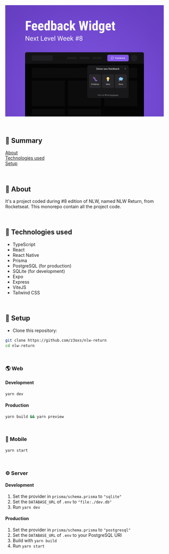 <div align="center">
    <img src="./assets/Capa.png" />
</div>

&nbsp;
## 📃 Summary
[About](#about)<br />
[Technologies used](#tech)<br />
[Setup](#setup)<br />

&nbsp;
<a name="about"></a>
## 🤔 About
It's a project coded during #8 edition of NLW, named NLW Return, from Rocketseat. This monorepo contain all the project code.

&nbsp;
<a name="tech"></a>
## 🤯 Technologies used
- TypeScript
- React
- React Native
- Prisma
- PostgreSQL (for production)
- SQLite (for development)
- Expo
- Express
- ViteJS
- Tailwind CSS

&nbsp;
<a name="setup"></a>
## 🔧 Setup
- Clone this repository:
```bash
git clone https://github.com/z3oxs/nlw-return
cd nlw-return
```

&nbsp;
### 🌎 Web
#### Development
```bash
yarn dev
```

#### Production
```bash
yarn build && yarn preview
```

&nbsp;
### 📱 Mobile
```bash
yarn start
```

&nbsp;
### ⚙️ Server
#### Development
1. Set the provider in `prisma/schema.prisma` to `"sqlite"`
2. Set the `DATABASE_URL` of `.env` to `"file:./dev.db"`
3. Run `yarn dev`

#### Production
1. Set the provider in `prisma/schema.prisma` to `"postgresql"`
2. Set the `DATABASE_URL` of `.env` to your PostgreSQL URI
3. Build with `yarn build`
4. Run `yarn start`